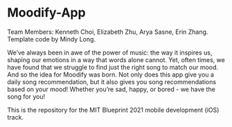 # Moodify-App

Team Members: Kenneth Choi, Elizabeth Zhu, Arya Sasne, Erin Zhang. 
Template code by Mindy Long.

We’ve always been in awe of the power of music: the way it inspires us, shaping our emotions in a way that words alone cannot. Yet, often times, we have found that we struggle to find just the right song to match our mood. And so the idea for Moodify was born. Not only does this app give you a daily song recommendation, but it also gives you song recommendations based on your mood! Whether you’re sad, happy, or bored - we have the song for you!

This is the repository for the MIT Blueprint 2021 mobile development (iOS) track.
